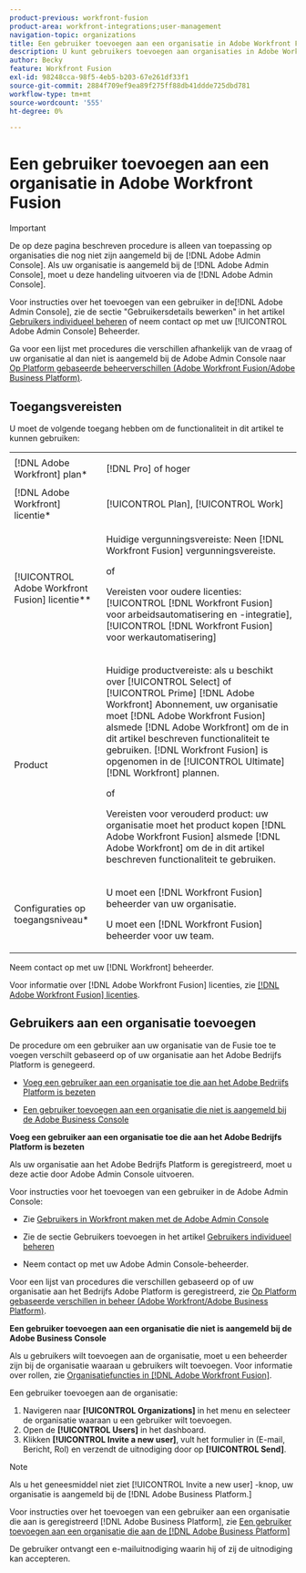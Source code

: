 ```yaml
---
product-previous: workfront-fusion
product-area: workfront-integrations;user-management
navigation-topic: organizations
title: Een gebruiker toevoegen aan een organisatie in Adobe Workfront Fusion
description: U kunt gebruikers toevoegen aan organisaties in Adobe Workfront Fusion.
author: Becky
feature: Workfront Fusion
exl-id: 98248cca-98f5-4eb5-b203-67e261df33f1
source-git-commit: 2884f709ef9ea89f275ff88db41ddde725dbd781
workflow-type: tm+mt
source-wordcount: '555'
ht-degree: 0%

---
```


# Een gebruiker toevoegen aan een organisatie in Adobe Workfront Fusion

>[!IMPORTANT]
>
>De op deze pagina beschreven procedure is alleen van toepassing op organisaties die nog niet zijn aangemeld bij de [!DNL Adobe Admin Console]. Als uw organisatie is aangemeld bij de [!DNL Adobe Admin Console], moet u deze handeling uitvoeren via de [!DNL Adobe Admin Console].
>
>Voor instructies over het toevoegen van een gebruiker in de[!DNL  Adobe Admin Console], zie de sectie &quot;Gebruikersdetails bewerken&quot; in het artikel [Gebruikers individueel beheren](https://helpx.adobe.com/enterprise/using/manage-users-individually.html) of neem contact op met uw [!UICONTROL Adobe Admin Console] Beheerder.
>
>Ga voor een lijst met procedures die verschillen afhankelijk van de vraag of uw organisatie al dan niet is aangemeld bij de Adobe Admin Console naar [Op Platform gebaseerde beheerverschillen (Adobe Workfront Fusion/Adobe Business Platform)](../../../quicksilver/workfront-fusion/fusion-in-admin-console/fusion-in-admin-console.md).

## Toegangsvereisten

U moet de volgende toegang hebben om de functionaliteit in dit artikel te kunnen gebruiken:

<table style="table-layout:auto">
 <col> 
 <col> 
 <tbody> 
  <tr> 
    <td role="rowheader">[!DNL Adobe Workfront] plan*</td> 
   <td> <p>[!DNL Pro] of hoger</p> </td> 
  </tr> 
   <tr> 
    <td role="rowheader">[!DNL Adobe Workfront] licentie*</td> 
    <td> <p>[!UICONTROL Plan], [!UICONTROL Work]</p> </td> 
   </tr>
   <tr> 
   <td role="rowheader">[!UICONTROL Adobe Workfront Fusion] licentie**</td> 
   <td>
   <p>Huidige vergunningsvereiste: Neen [!DNL Workfront Fusion] vergunningsvereiste.</p>
   <p>of</p>
   <p>Vereisten voor oudere licenties: [!UICONTROL [!DNL Workfront Fusion] voor arbeidsautomatisering en -integratie],  [!UICONTROL [!DNL Workfront Fusion] voor werkautomatisering]</p>
   </td>
  </tr> 
  <tr> 
   <td role="rowheader">Product</td> 
   <td>
   <p>Huidige productvereiste: als u beschikt over [!UICONTROL Select] of [!UICONTROL Prime] [!DNL Adobe Workfront] Abonnement, uw organisatie moet [!DNL Adobe Workfront Fusion] alsmede [!DNL Adobe Workfront] om de in dit artikel beschreven functionaliteit te gebruiken. [!DNL Workfront Fusion] is opgenomen in de [!UICONTROL Ultimate] [!DNL Workfront] plannen.</p>
   <p>of</p>
   <p>Vereisten voor verouderd product: uw organisatie moet het product kopen [!DNL Adobe Workfront Fusion] alsmede [!DNL Adobe Workfront] om de in dit artikel beschreven functionaliteit te gebruiken.</p>
   </td> 
  </tr> 
  <tr data-mc-conditions=""> 
   <td role="rowheader">Configuraties op toegangsniveau*</td> 
   <td> 
     <p>U moet een [!DNL Workfront Fusion] beheerder van uw organisatie.</p>
     <p>U moet een [!DNL Workfront Fusion] beheerder voor uw team.</p>
   </td> 
  </tr> 
 </tbody> 
</table>

Neem contact op met uw [!DNL Workfront] beheerder.

Voor informatie over [!DNL Adobe Workfront Fusion] licenties, zie [[!DNL Adobe Workfront Fusion] licenties](../../workfront-fusion/get-started/license-automation-vs-integration.md).

## Gebruikers aan een organisatie toevoegen

<p>De procedure om een gebruiker aan uw organisatie van de Fusie toe te voegen verschilt gebaseerd op of uw organisatie aan het Adobe Bedrijfs Platform is genegeerd. </p>
<ul>
<li> <p><a href="#add-a-user-to-an-organization-that-has-been-onboarded-to-the-adobe-business-platform" class="MCXref xref">Voeg een gebruiker aan een organisatie toe die aan het Adobe Bedrijfs Platform is bezeten</a> </p> </li>
<li> <p><a href="#add-a-user-to-an-organization-that-has-not-been-onboarded-to-the-adobe-business-console" class="MCXref xref">Een gebruiker toevoegen aan een organisatie die niet is aangemeld bij de Adobe Business Console</a> </p> </li>
</ul>
<div>
<p><strong>Voeg een gebruiker aan een organisatie toe die aan het Adobe Bedrijfs Platform is bezeten</strong></p>
<p>Als uw organisatie aan het Adobe Bedrijfs Platform is geregistreerd, moet u deze actie door Adobe Admin Console uitvoeren.</p>
<p>Voor instructies voor het toevoegen van een gebruiker in de Adobe Admin Console:</p>
<ul>
<li> <p>Zie <a href="../../administration-and-setup/add-users/create-and-manage-users/admin-console.md#create" class="MCXref xref">Gebruikers in Workfront maken met de Adobe Admin Console</a></p> </li>
<li> <p>Zie de sectie Gebruikers toevoegen in het artikel <a href="https://helpx.adobe.com/enterprise/using/manage-users-individually.html">Gebruikers individueel beheren</a></p> </li>
<li> <p>Neem contact op met uw Adobe Admin Console-beheerder.</p> </li>
</ul>
<p>Voor een lijst van procedures die verschillen gebaseerd op of uw organisatie aan het Bedrijfs Adobe Platform is geregistreerd, zie <a href="../../administration-and-setup/get-started-wf-administration/actions-in-admin-console.md" class="MCXref xref">Op Platform gebaseerde verschillen in beheer (Adobe Workfront/Adobe Business Platform)</a>.</p>
</div>
<p><strong>Een gebruiker toevoegen aan een organisatie die niet is aangemeld bij de Adobe Business Console</strong></p>

Als u gebruikers wilt toevoegen aan de organisatie, moet u een beheerder zijn bij de organisatie waaraan u gebruikers wilt toevoegen. Voor informatie over rollen, zie [Organisatiefuncties in [!DNL Adobe Workfront Fusion]](../../workfront-fusion/organizations/organization-roles.md).

Een gebruiker toevoegen aan de organisatie:

1. Navigeren naar **[!UICONTROL Organizations]** in het menu en selecteer de organisatie waaraan u een gebruiker wilt toevoegen.
1. Open de **[!UICONTROL Users]** in het dashboard.
1. Klikken **[!UICONTROL Invite a new user]**, vult het formulier in (E-mail, Bericht, Rol) en verzendt de uitnodiging door op **[!UICONTROL Send]**.

>[!NOTE]
>
>   
><p>Als u het geneesmiddel niet ziet [!UICONTROL Invite a new user] -knop, uw organisatie is aangemeld bij de [!DNL Adobe Business Platform.] </p>
>
>   <p>Voor instructies over het toevoegen van een gebruiker aan een organisatie die aan is geregistreerd [!DNL Adobe Business Platform], zie <a href="#add-a-user-to-an-organization-that-has-been-onboarded-to-the-adobe-business-platform" class="MCXref xref">Een gebruiker toevoegen aan een organisatie die aan de [!DNL Adobe Business Platform]</a></p>

De gebruiker ontvangt een e-mailuitnodiging waarin hij of zij de uitnodiging kan accepteren.
